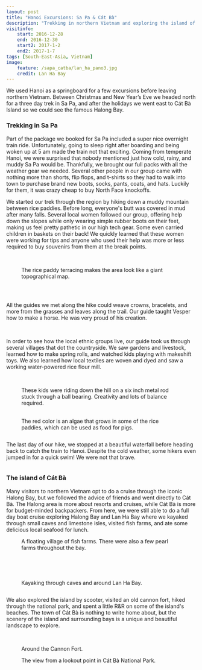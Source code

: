 ```yaml
---
layout: post
title: "Hanoi Excursions: Sa Pa & Cát Bà"
description: "Trekking in northern Vietnam and exploring the island of Cát Bà."
visitinfo:
    start: 2016-12-28
    end: 2016-12-30
    start2: 2017-1-2
    end2: 2017-1-7
tags: [South-East-Asia, Vietnam]
image:
    feature: /sapa_catba/lan_ha_pano3.jpg
    credit: Lan Ha Bay
---
```


We used Hanoi as a springboard for a few excursions before leaving northern Vietnam. Between Christmas and New Year’s Eve we headed north for a three day trek in Sa Pa, and after the holidays we went east to Cát Bà Island so we could see the famous Halong Bay.


### Trekking in Sa Pa

Part of the package we booked for Sa Pa included a super nice overnight train ride. Unfortunately, going to sleep right after boarding and being woken up at 5 am made the train not that exciting. Coming from temperate Hanoi, we were surprised that nobody mentioned just how cold, rainy, and muddy Sa Pa would be. Thankfully, we brought our full packs with all the weather gear we needed. Several other people in our group came with nothing more than shorts, flip flops, and t-shirts so they had to walk into town to purchase brand new boots, socks, pants, coats, and hats. Luckily for them, it was crazy cheap to buy North Face knockoffs.

We started our trek through the region by hiking down a muddy mountain between rice paddies. Before long, everyone's butt was covered in mud after many falls. Several local women followed our group, offering help down the slopes while only wearing simple rubber boots on their feet, making us feel pretty pathetic in our high tech gear. Some even carried children in baskets on their back! We quickly learned that these women were working for tips and anyone who used their help was more or less required to buy souvenirs from them at the break points.

<figure class="half">
    <a href="/images/sapa_catba/sapa_01.jpg"><img src="/images/sapa_catba/sapa_01.jpg" alt=""></a>
    <a href="/images/sapa_catba/sapa_05.jpg"><img src="/images/sapa_catba/sapa_05.jpg" alt=""></a>
</figure>

<figure>
    <a href="/images/sapa_catba/sapa_hike3_pano.jpg"><img src="/images/sapa_catba/sapa_hike3_pano.jpg" alt=""></a>
    <figcaption>The rice paddy terracing makes the area look like a giant topographical map.</figcaption>
</figure>

<figure class="half">
    <a href="/images/sapa_catba/sapa_19.jpg"><img src="/images/sapa_catba/sapa_19.jpg" alt=""></a>
    <a href="/images/sapa_catba/sapa_03.jpg"><img src="/images/sapa_catba/sapa_03.jpg" alt=""></a>
</figure>

<figure>
    <a href="/images/sapa_catba/sapa_hike1_pano.jpg"><img src="/images/sapa_catba/sapa_hike1_pano.jpg" alt=""></a>
</figure>

All the guides we met along the hike could weave crowns, bracelets, and more from the grasses and leaves along the trail. Our guide taught Vesper how to make a horse. He was very proud of his creation.

<figure class="half">
    <a href="/images/sapa_catba/sapa_16.jpg"><img src="/images/sapa_catba/sapa_16.jpg" alt=""></a>
    <a href="/images/sapa_catba/sapa_17.jpg"><img src="/images/sapa_catba/sapa_17.jpg" alt=""></a>
</figure>

In order to see how the local ethnic groups live, our guide took us through several villages that dot the countryside. We saw gardens and livestock, learned how to make spring rolls, and watched kids playing with makeshift toys. We also learned how local textiles are woven and dyed and saw a working water-powered rice flour mill.

<figure class="half">
    <a href="/images/sapa_catba/sapa_04.jpg"><img src="/images/sapa_catba/sapa_04.jpg" alt=""></a>
    <a href="/images/
    sapa_catba/sapa_22.jpg"><img src="/images/sapa_catba/sapa_22.jpg" alt=""></a>
    <a href="/images/sapa_catba/sapa_06.jpg"><img src="/images/sapa_catba/sapa_06.jpg" alt=""></a>
    <a href="/images/sapa_catba/sapa_18.jpg"><img src="/images/sapa_catba/sapa_18.jpg" alt=""></a>
</figure>

<figure>
    <a href="/images/sapa_catba/sapa_14.jpg"><img src="/images/sapa_catba/sapa_14.jpg" alt=""></a>
    <figcaption>These kids were riding down the hill on a six inch metal rod stuck through a ball bearing. Creativity and lots of balance required.</figcaption>
</figure>

<figure class="half">
    <a href="/images/sapa_catba/sapa_02.jpg"><img src="/images/sapa_catba/sapa_02.jpg" alt=""></a>
    <a href="/images/sapa_catba/sapa_10.jpg"><img src="/images/sapa_catba/sapa_10.jpg" alt=""></a>
    <figcaption>The red color is an algae that grows in some of the rice paddies, which can be used as food for pigs.</figcaption>
</figure>

<figure>
    <a href="/images/sapa_catba/sapa_08.jpg"><img src="/images/sapa_catba/sapa_08.jpg" alt=""></a>
</figure>


The last day of our hike, we stopped at a beautiful waterfall before heading back to catch the train to Hanoi. Despite the cold weather, some hikers even jumped in for a quick swim! We were not that brave.

<figure>
    <a href="/images/sapa_catba/sapa_water_fall_pano.jpg"><img src="/images/sapa_catba/sapa_water_fall_pano.jpg" alt=""></a>
</figure>


### The island of Cát Bà

Many visitors to northern Vietnam opt to do a cruise through the iconic Halong Bay, but we followed the advice of friends and went directly to Cát Bà. The Halong area is more about resorts and cruises, while Cát Bà is more for budget-minded backpackers. From here, we were still able to do a full day boat cruise exploring Halong Bay and Lan Ha Bay where we kayaked through small caves and limestone isles, visited fish farms, and ate some delicious local seafood for lunch.

<figure>
    <a href="/images/sapa_catba/catba_01.jpg"><img src="/images/sapa_catba/catba_01.jpg" alt=""></a>
    <figcaption>A floating village of fish farms. There were also a few pearl farms throughout the bay.</figcaption>
</figure>

<figure class="half">
    <a href="/images/sapa_catba/catba_04.jpg"><img src="/images/sapa_catba/catba_04.jpg" alt=""></a>
    <a href="/images/sapa_catba/catba_06.jpg"><img src="/images/sapa_catba/catba_06.jpg" alt=""></a>
</figure>

<figure>
    <a href="/images/sapa_catba/lan_ha_pano.jpg"><img src="/images/sapa_catba/lan_ha_pano.jpg" alt=""></a>
</figure>

<figure class="half">
    <a href="/images/sapa_catba/catba_kayak_02.jpg"><img src="/images/sapa_catba/catba_kayak_02.jpg" alt=""></a>
    <a href="/images/sapa_catba/catba_kayak_04.jpg"><img src="/images/sapa_catba/catba_kayak_04.jpg" alt=""></a>
    <figcaption>Kayaking through caves and around Lan Ha Bay.</figcaption>
</figure>

<figure>
    <a href="/images/sapa_catba/catba_08.jpg"><img src="/images/sapa_catba/catba_08.jpg" alt=""></a>
</figure>

We also explored the island by scooter, visited an old cannon fort, hiked through the national park, and spent a little R&R on some of the island's beaches. The town of Cát Bà is nothing to write home about, but the scenery of the island and surrounding bays is a unique and beautiful landscape to explore.

<figure>
    <a href="/images/sapa_catba/view_from_cat_ba_cannon_fort2_pano.jpg"><img src="/images/sapa_catba/view_from_cat_ba_cannon_fort2_pano.jpg" alt=""></a>
</figure>

<figure class="half">
    <a href="/images/sapa_catba/catba_10.jpg"><img src="/images/sapa_catba/catba_10.jpg" alt=""></a>
    <a href="/images/sapa_catba/catba_12.jpg"><img src="/images/sapa_catba/catba_12.jpg" alt=""></a>
    <figcaption>Around the Cannon Fort.</figcaption>
</figure>

<figure>
    <a href="/images/sapa_catba/cat_ba_national_park_viewpoint2_pano.jpg"><img src="/images/sapa_catba/cat_ba_national_park_viewpoint2_pano.jpg" alt=""></a>
    <figcaption>The view from a lookout point in Cát Bà National Park.</figcaption>
</figure>

<figure class="half">
    <a href="/images/sapa_catba/catba_14.jpg"><img src="/images/sapa_catba/catba_14.jpg" alt=""></a>
    <a href="/images/sapa_catba/catba_17.jpg"><img src="/images/sapa_catba/catba_17.jpg" alt=""></a>
</figure>

<figure>
    <a href="/images/sapa_catba/catba_16.jpg"><img src="/images/sapa_catba/catba_16.jpg" alt=""></a>
</figure>

